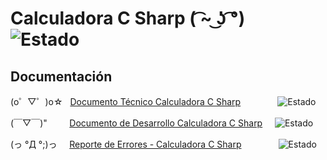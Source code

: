 # Calculadora C Sharp <span color="#38bdae">( ͡~ ͜ʖ ͡°)</span> &nbsp; &nbsp; &nbsp; &nbsp; ![Estado](https://img.shields.io/badge/Estado-Finalizado-red.svg)

## Documentación
<span color="#c90076">(o゜▽゜)o☆</span> &nbsp;&nbsp;[Documento Técnico Calculadora C Sharp](https://docs.google.com/document/d/1n9cB4kodJyaHyvfYYApkbY55IlTfH8Idqn-CSo3Ds1A/edit?usp=sharing)  &nbsp;&nbsp;&nbsp;&nbsp;&nbsp;&nbsp;&nbsp;&nbsp;&nbsp;&nbsp;&nbsp;&nbsp;&nbsp;&nbsp;![Estado](https://img.shields.io/badge/Estado-Desarrollo-green.svg) <br>

<span color="#c90076">(￣▽￣)"</span> &nbsp; &nbsp;&nbsp;&nbsp;&nbsp;&nbsp;&nbsp;[Documento de Desarrollo Calculadora C Sharp](https://docs.google.com/document/d/1TjuewCE5gpE9PO-uSP0TNqzvPEpGS3djNNa1qUmNDYA/edit?usp=sharing) &nbsp;&nbsp;&nbsp;&nbsp;![Estado](https://img.shields.io/badge/Estado-Desarrollo-green.svg) <br>

<span color="#c90076">(っ °Д °;)っ</span> &nbsp;&nbsp;&nbsp;&nbsp;[Reporte de Errores - Calculadora C Sharp](https://docs.google.com/document/d/1yFqvTuYps6DJQh3mGNmDN6k2A7FEUIurXsCKPDosFpE/edit?usp=sharing)  &nbsp;&nbsp;&nbsp;&nbsp;&nbsp;&nbsp;&nbsp;&nbsp;&nbsp;&nbsp;&nbsp;&nbsp;&nbsp;&nbsp;![Estado](https://img.shields.io/badge/Estado-Desarrollo-green.svg)
